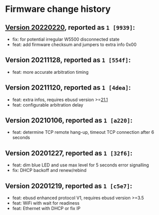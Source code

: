 # Firmware change history

## [Version 20220220](20220220-offset.hex), reported as `1 [9939]`:
* fix: for potential irregular W5500 disconnected state
* feat: add firmware checksum and jumpers to extra info 0x00

## Version 20211128, reported as `1 [554f]`:
* feat: more accurate arbitration timing

## Version 20211120, reported as `1 [4dea]`:
* feat: extra infos, requires ebusd version >=[21.1](https://github.com/john30/ebusd/releases/tag/v21.1)
* feat: configurable arbitration delay

## Version 20210106, reported as `1 [a220]`:
* feat: determine TCP remote hang-up, timeout TCP connection after 6 seconds

## Version 20201227, reported as `1 [32f6]`:
* feat: dim blue LED and use max level for 5 seconds error signalling
* fix: DHCP backoff and renew/rebind

## Version 20201219, reported as `1 [c5e7]`:
* feat: ebusd enhanced protocol V1, requires ebusd version >=3.5
* feat: WiFi with wait for readiness
* feat: Ethernet with DHCP or fix IP
